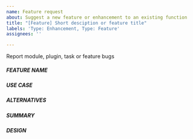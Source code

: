 ```yaml
---
name: Feature request
about: Suggest a new feature or enhancement to an existing function
title: "[Feature] Short desciption or feature title"
labels: 'Type: Enhancement, Type: Feature'
assignees: ''

---
```


<!--- Verify first that your feature was not already discussed on [GitHub}(https://github.com/ansible-collections/ibm_zos_core/issues) -->
<!--- Complete *all* sections as described -->
 Report module, plugin, task or feature bugs
##### FEATURE NAME
<!--- If applicable , the name of the module, plugin, task or new feature the request should be added to -->

##### USE CASE
<!-- Is your feature request related to a problem? Please describe -->
<!-- A clear and concise description of what the problem is. Ex. I'm always frustrated when [...] -->

##### ALTERNATIVES
<!--- A clear and concise description of any alternative solutions or features you've considered -->

##### SUMMARY
<!--- Describe the new feature/improvement briefly below -->

##### DESIGN
<!---  Share any implementations, designs, snippets or playbooks you have for this feature -->
